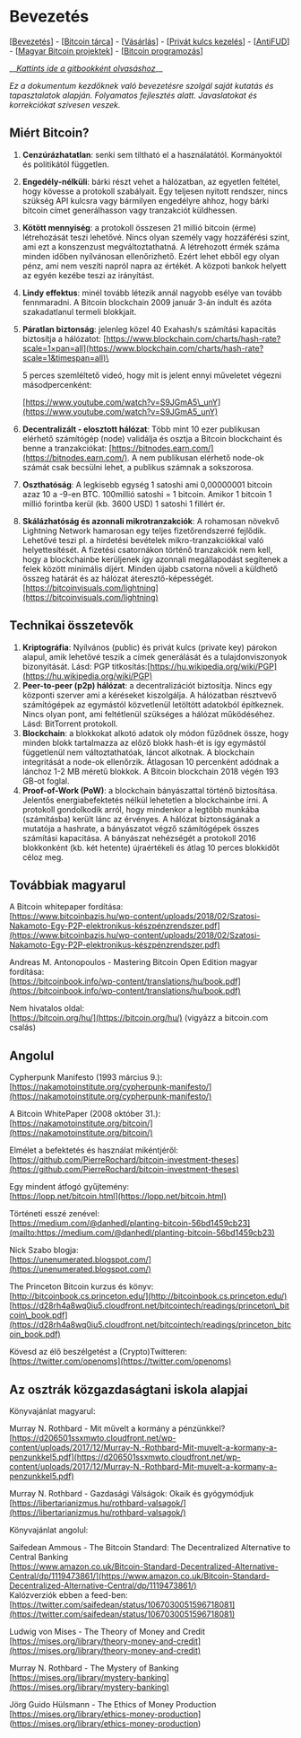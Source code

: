 # Bevezetés

\[[Bevezetés](README.md)\] - \[[Bitcoin tárca](tarca.md)\] - \[[Vásárlás](vasarlas.md)\] - \[[Privát kulcs kezelés](private_key_management.md)\] - \[[AntiFUD](antifud.md)\] - \[[Magyar Bitcoin projektek](magyarok.md)\] - \[[Bitcoin programozás](programozas.md)\]

\_\_[_Kattints ide a gitbookként olvasáshoz_](https://openoms.gitbook.io/bitcoinmagyarul/)\_\_

_Ez a dokumentum kezdőknek való bevezetésre szolgál saját kutatás és tapasztalatok alapján. Folyamatos fejlesztés alatt. Javaslatokat és korrekciókat szívesen veszek._

## Miért Bitcoin?


1. **Cenzúrázhatatlan**: senki sem tiltható el a használatától. Kormányoktól és politikától független.
2. **Engedély-nélküli**: bárki részt vehet a hálózatban, az egyetlen feltétel, hogy kövesse a protokoll szabályait. Egy teljesen nyitott rendszer, nincs szükség API kulcsra vagy bármilyen engedélyre ahhoz, hogy bárki bitcoin címet generálhasson vagy tranzakciót küldhessen.
3. **Kötött mennyiség**: a protokoll összesen 21 millió bitcoin (érme) létrehozását teszi lehetővé. Nincs olyan személy vagy hozzáférési szint, ami ezt a konszenzust megváltoztathatná. A létrehozott érmék száma minden időben nyílvánosan ellenőrizhető. Ezért lehet ebből egy olyan pénz, ami nem veszíti napról napra az értékét. A közpoti bankok helyett az egyén kezébe teszi az irányítást.
4. **Lindy effektus**: minél tovább létezik annál nagyobb esélye van tovább fennmaradni. A Bitcoin blockchain 2009 január 3-án indult és azóta szakadatlanul termeli blokkjait.
5. **Páratlan biztonság**: jelenleg közel 40 Exahash/s számítási kapacitás biztosítja a hálózatot: [https://www.blockchain.com/charts/hash-rate?scale=1×pan=all](https://www.blockchain.com/charts/hash-rate?scale=1&timespan=all)\

   5 perces szemléltető videó, hogy mit is jelent ennyi műveletet végezni másodpercenként:  

   [https://www.youtube.com/watch?v=S9JGmA5\_unY](https://www.youtube.com/watch?v=S9JGmA5_unY)

6. **Decentralizált - elosztott hálózat**: Több mint 10 ezer publikusan elérhető számítógép \(node\) validálja és osztja a Bitcoin blockchaint és benne a tranzakciókat: [https://bitnodes.earn.com/](https://bitnodes.earn.com/). A nem publikusan elérhető node-ok számát csak becsülni lehet, a publikus számnak a sokszorosa.
7. **Oszthatóság**: A legkisebb egység 1 satoshi ami 0,00000001 bitcoin azaz 10 a -9-en BTC. 100millió satoshi = 1 bitcoin. Amikor 1 bitcoin 1 millió forintba kerül \(kb. 3600 USD\) 1 satoshi 1 fillért ér.
8. **Skálázhatóság és azonnali mikrotranzakciók**: A rohamosan növekvő Lightning Network hamarosan egy teljes fizetőrendszerré fejlődik. Lehetővé teszi pl. a  hirdetési bevételek mikro-tranzakciókkal való helyettesítését. A fizetési csatornákon történő tranzakciók nem kell, hogy a blockchainbe kerüljenek így azonnali megállapodást segítenek a felek között minimális díjért. Minden újabb csatorna növeli a küldhető összeg határát és az hálózat áteresztő-képességét. [https://bitcoinvisuals.com/lightning](https://bitcoinvisuals.com/lightning)

## Technikai összetevők

1. **Kriptográfia**: Nyílvános \(public\) és privát kulcs \(private key\) párokon alapul, amik lehetővé teszik a címek generálását és a tulajdonviszonyok bizonyítását. Lásd: PGP titkosítás:[https://hu.wikipedia.org/wiki/PGP](https://hu.wikipedia.org/wiki/PGP)
2. **Peer-to-peer \(p2p\) hálózat**: a decentralizációt biztosítja. Nincs egy központi szerver ami a kéréseket kiszolgálja. A hálózatban résztvevő számítógépek az egymástól közvetlenül letöltött adatokból építkeznek. Nincs olyan pont, ami feltétlenül szükséges a hálózat működéséhez. Lásd: BitTorrent protokoll.
3. **Blockchain**: a blokkokat alkotó adatok oly módon fűződnek össze, hogy minden blokk tartalmazza az előző blokk hash-ét is így egymástól függetlenül nem változtathatóak, láncot alkotnak. A blockchain integritását a node-ok ellenőrzik. Átlagosan 10 percenként adódnak a lánchoz 1-2 MB méretű blokkok. A Bitcoin blockchain 2018 végén 193 GB-ot foglal.
4. **Proof-of-Work \(PoW\)**: a blockchain bányászattal történő biztosítása. Jelentős energiabefektetés nélkül lehetetlen a blockchainbe írni. A protokoll gondolkodik arról, hogy mindenkor a legtöbb munkába (számításba) került lánc az érvényes. A hálózat biztonságának a mutatója a hashrate, a bányászatot végző számítógépek összes számítási kapacitása. A bányászat nehézségét a protokoll 2016 blokkonként \(kb. két hetente\) újraértékeli és átlag 10 perces blokkidőt céloz meg. 

## Továbbiak magyarul

A Bitcoin whitepaper fordítása:  
[https://www.bitcoinbazis.hu/wp-content/uploads/2018/02/Szatosi-Nakamoto-Egy-P2P-elektronikus-készpénzrendszer.pdf](https://www.bitcoinbazis.hu/wp-content/uploads/2018/02/Szatosi-Nakamoto-Egy-P2P-elektronikus-készpénzrendszer.pdf)

Andreas M. Antonopoulos - Mastering Bitcoin Open Edition magyar fordítása:  
[https://bitcoinbook.info/wp-content/translations/hu/book.pdf](https://bitcoinbook.info/wp-content/translations/hu/book.pdf)

Nem hivatalos oldal:  
[https://bitcoin.org/hu/](https://bitcoin.org/hu/) \(vigyázz a bitcoin.com csalás\)

## Angolul

Cypherpunk Manifesto \(1993 március 9.\):  
[https://nakamotoinstitute.org/cypherpunk-manifesto/](https://nakamotoinstitute.org/cypherpunk-manifesto/)

A Bitcoin WhitePaper \(2008 október 31.\):  
[https://nakamotoinstitute.org/bitcoin/](https://nakamotoinstitute.org/bitcoin/)

Elmélet a befektetés és használat mikéntjéről:  
[https://github.com/PierreRochard/bitcoin-investment-theses](https://github.com/PierreRochard/bitcoin-investment-theses)

Egy mindent átfogó gyűjtemény:  
[https://lopp.net/bitcoin.html](https://lopp.net/bitcoin.html)

Történeti esszé zenével:  
[https://medium.com/@danhedl/planting-bitcoin-56bd1459cb23](mailto:https://medium.com/@danhedl/planting-bitcoin-56bd1459cb23)

Nick Szabo blogja:  
[https://unenumerated.blogspot.com/](https://unenumerated.blogspot.com/)

The Princeton Bitcoin kurzus és könyv:  
[http://bitcoinbook.cs.princeton.edu/](http://bitcoinbook.cs.princeton.edu/) [https://d28rh4a8wq0iu5.cloudfront.net/bitcointech/readings/princeton\_bitcoin\_book.pdf](https://d28rh4a8wq0iu5.cloudfront.net/bitcointech/readings/princeton_bitcoin_book.pdf)

Kövesd az élő beszélgetést a \(Crypto\)Twitteren:  
[https://twitter.com/openoms](https://twitter.com/openoms)

## Az osztrák közgazdaságtani iskola alapjai

Könyvajánlat magyarul:

Murray N. Rothbard - Mit művelt a kormány a pénzünkkel?[https://d206501ssxmwto.cloudfront.net/wp-content/uploads/2017/12/Murray-N.-Rothbard-Mit-muvelt-a-kormany-a-penzunkkel5.pdf](https://d206501ssxmwto.cloudfront.net/wp-content/uploads/2017/12/Murray-N.-Rothbard-Mit-muvelt-a-kormany-a-penzunkkel5.pdf)

Murray N. Rothbard - Gazdasági Válságok: Okaik és gyógymódjuk  
[https://libertarianizmus.hu/rothbard-valsagok/](https://libertarianizmus.hu/rothbard-valsagok/)

Könyvajánlat angolul:

Saifedean Ammous - The Bitcoin Standard: The Decentralized Alternative to Central Banking  
[https://www.amazon.co.uk/Bitcoin-Standard-Decentralized-Alternative-Central/dp/1119473861/](https://www.amazon.co.uk/Bitcoin-Standard-Decentralized-Alternative-Central/dp/1119473861/)  
Kalózverziók ebben a feed-ben:  
[https://twitter.com/saifedean/status/1067030051596718081](https://twitter.com/saifedean/status/1067030051596718081)

Ludwig von Mises - The Theory of Money and Credit
[https://mises.org/library/theory-money-and-credit](https://mises.org/library/theory-money-and-credit)

Murray N. Rothbard - The Mystery of Banking  
[https://mises.org/library/mystery-banking](https://mises.org/library/mystery-banking)

Jörg Guido Hülsmann - The Ethics of Money Production
[https://mises.org/library/ethics-money-production]
(https://mises.org/library/ethics-money-production)

